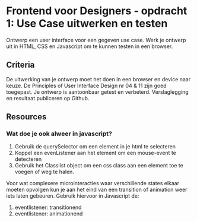 # Frontend voor Designers - opdracht 1: Use Case uitwerken en testen

Ontwerp een user interface voor een gegeven use case. Werk je ontwerp uit in HTML, CSS en Javascript om te kunnen testen in een browser.

## Criteria

De uitwerking van je ontwerp moet het doen in een browser en device naar keuze.
De Principles of User Interface Design nr 04 & 11 zijn goed toegepast.
Je ontwerp is aantoonbaar getest en verbeterd. Verslaglegging en resultaat publiceren op Github.

## Resources

### Wat doe je ook alweer in javascript?

1. Gebruik de querySelector om een element in je html te selecteren
2. Koppel een evenListener aan het element om een mouse-event te detecteren
3. Gebruik het Classlist object om een css class aan een element toe te voegen of weg te halen.

Voor wat complexere microinteracties waar verschillende states elkaar moeten opvolgen kun je aan het eind van een transition of animation weer iets laten gebeuren. Gebruik hiervoor in Javascript de:

1. eventlistener: transitionend
2. eventlistener: animationend
